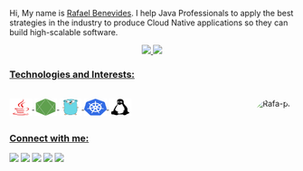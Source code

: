 Hi, My name is [Rafael Benevides](http://rafabene.com). I help Java Professionals to apply the best strategies in the industry to produce Cloud Native applications so they can build high-scalable software.



<div align="center">
  <a href="https://github.com/rafabene">
  <img height="180em" src="https://github-readme-stats.vercel.app/api?username=rafabene&show_icons=true&theme=dracula&include_all_commits=true&count_private=true"/>
  <img height="180em" src="https://github-readme-stats.vercel.app/api/top-langs/?username=rafabene&layout=compact&langs_count=7&theme=dracula"/>
</div>
  
### Technologies and Interests:
<div style="display: inline_block"><br>
  <img align="center" alt="Rafa-Java" height="30" width="40" src="https://raw.githubusercontent.com/devicons/devicon/master/icons/java/java-plain.svg">
  <img align="center" alt="Rafa-NodeJS" height="30" width="40" src="https://raw.githubusercontent.com/devicons/devicon/master/icons/nodejs/nodejs-plain.svg">
  <img align="center" alt="Rafa-Golang" height="30" width="40" src="https://github.com/devicons/devicon/blob/master/icons/go/go-original.svg">
  <img align="center" alt="Rafa-Kubernetes" height="30" width="40" src="https://raw.githubusercontent.com/devicons/devicon/master/icons/kubernetes/kubernetes-plain.svg">
  <img align="center" alt="Rafa-Linux" height="30" width="40" src="https://raw.githubusercontent.com/devicons/devicon/master/icons/linux/linux-plain.svg">
  <img align="right" alt="Rafa-pic" height="150" style="border-radius:50px;" src="http://rafabene.com/assets/images/Rafael18.png">
</div>
  
##

### Connect with me:
  
<div> 
  <a href = "https://twitter.com/rafabene"><img src="https://img.shields.io/badge/-Twitter-%230077B5?style=for-the-badge&logo=twitter&logoColor=white"></a>
  <a href="https://www.linkedin.com/in/rafabene/" target="_blank"><img src="https://img.shields.io/badge/-LinkedIn-%230077B5?style=for-the-badge&logo=linkedin&logoColor=white" target="_blank"></a>   
  <a href="https://www.facebook.com/rafabene" target="_blank"><img src="https://img.shields.io/badge/-Facebook-%230077B5?style=for-the-badge&logo=facebook&logoColor=white" target="_blank"></a>   
  <a href="https://www.youtube.com/user/rafabene" target="_blank"><img src="https://img.shields.io/badge/YouTube-FF0000?style=for-the-badge&logo=youtube&logoColor=white" target="_blank"></a>
  <a href = "mailto:rafabene@gmail.com"><img src="https://img.shields.io/badge/-Gmail-%23333?style=for-the-badge&logo=gmail&logoColor=white" target="_blank"></a>
  
<!--
**rafabene/rafabene** is a ✨ _special_ ✨ repository because its `README.md` (this file) appears on your GitHub profile.

### Hi there 👋

Here are some ideas to get you started:

- 🔭 I’m currently working on ...
- 🌱 I’m currently learning ...
- 👯 I’m looking to collaborate on ...
- 🤔 I’m looking for help with ...
- 💬 Ask me about ...
- 📫 How to reach me: ...
- 😄 Pronouns: ...
- ⚡ Fun fact: ...
-->
